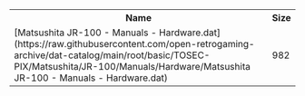 <table>
<tr><th>Name</th><th>Size</th></tr>
<tr><td>[Matsushita JR-100 - Manuals - Hardware.dat](https://raw.githubusercontent.com/open-retrogaming-archive/dat-catalog/main/root/basic/TOSEC-PIX/Matsushita/JR-100/Manuals/Hardware/Matsushita JR-100 - Manuals - Hardware.dat)</td><td>982</td></tr>
</table>
